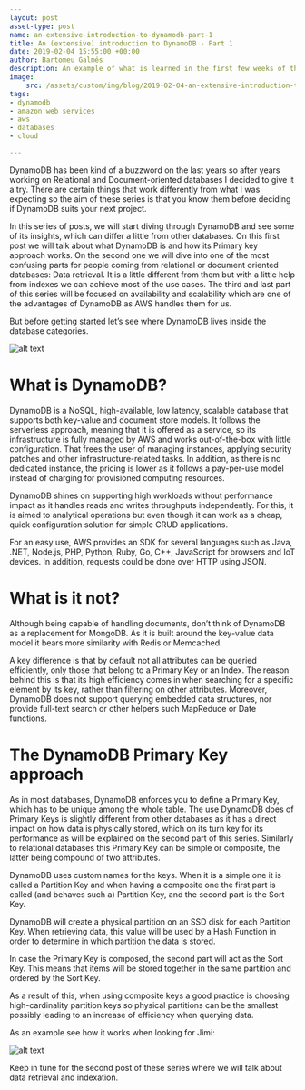 ```yaml
---
layout: post
asset-type: post
name: an-extensive-introduction-to-dynamodb-part-1
title: An (extensive) introduction to DynamoDB - Part 1
date: 2019-02-04 15:55:00 +00:00
author: Bartomeu Galmés
description: An example of what is learned in the first few weeks of the apprenticeship with the Mars Rover kata.
image: 
    src: /assets/custom/img/blog/2019-02-04-an-extensive-introduction-to-dynamodb-part-1/00-cloud.jpg
tags: 
- dynamodb
- amazon web services
- aws
- databases
- cloud

---
```


DynamoDB has been kind of a buzzword on the last years so after years working on Relational and Document-oriented databases I decided to give it a try. There are certain things that work differently from what I was expecting so the aim of these series is that you know them before deciding if DynamoDB suits your next project.

In this series of posts, we will start diving through DynamoDB and see some of its insights, which can differ a little from other databases. On this first post we will talk about what DynamoDB is and how its Primary key approach works. On the second one we will dive into one of the most confusing parts for people coming from relational or document oriented databases: Data retrieval. It is a little different from them but with a little help from indexes we can achieve most of the use cases. The third and last part of this series will be focused on availability and scalability which are one of the advantages of DynamoDB as AWS handles them for us.

But before getting started let’s see where DynamoDB lives inside the database categories.

![alt text]({{site.baseurl}}/assets/custom/img/blog/2019-02-04-an-extensive-introduction-to-dynamodb-part-1/01-dynamodb-db-tree.jpg "DynamoDB inside the DB family")

# What is DynamoDB?

DynamoDB is a NoSQL, high-available, low latency, scalable database that supports both key-value and document store models. It follows the serverless approach, meaning that it is offered as a service, so its infrastructure is fully managed by AWS and works out-of-the-box with little configuration. That frees the user of managing instances, applying security patches and other infrastructure-related tasks. In addition, as there is no dedicated instance, the pricing is lower as it follows a pay-per-use model instead of charging for provisioned computing resources.

DynamoDB shines on supporting high workloads without performance impact as it handles reads and writes throughputs independently. For this, it is aimed to analytical operations but even though it can work as a cheap, quick configuration solution for simple CRUD applications.

For an easy use, AWS provides an SDK for several languages such as Java, .NET, Node.js, PHP, Python, Ruby, Go, C++, JavaScript for browsers and IoT devices. In addition, requests could be done over HTTP using JSON.

# What is it not?

Although being capable of handling documents, don’t think of DynamoDB as a replacement for MongoDB. As it is built around the key-value data model it bears more similarity with Redis or Memcached. 

A key difference is that by default not all attributes can be queried efficiently, only those that belong to a Primary Key or an Index.  The reason behind this is that its high efficiency comes in when searching for a specific element by its key, rather than filtering on other attributes. Moreover, DynamoDB does not support querying embedded data structures, nor provide full-text search or other helpers such MapReduce or Date functions.

# The DynamoDB Primary Key approach
 
As in most databases, DynamoDB enforces you to define a Primary Key, which has to be unique among the whole table. The use DynamoDB does of Primary Keys is slightly different from other databases as it has a direct impact on how data is physically stored, which on its turn key for its performance as will be explained on the second part of this series.  Similarly to relational databases this Primary Key can be simple or composite, the latter being compound of two attributes.

DynamoDB uses custom names for the keys.  When it is a simple one it is called a Partition Key and when having a composite one the first part is called (and behaves such a) Partition Key, and the second part is the Sort Key.

DynamoDB will create a physical partition on an SSD disk for each Partition Key. When retrieving data, this value will be used by a Hash Function in order to determine in which partition the data is stored.  


In case the Primary Key is composed, the second part will act as the Sort Key. This means that items will be stored together in the same partition and ordered by the Sort Key.

As a result of this, when using composite keys a good practice is choosing high-cardinality partition keys so physical partitions can be the smallest possibly leading to an increase of efficiency when querying data.

As an example see how it works when looking for Jimi:

![alt text]({{site.baseurl}}/assets/custom/img/blog/2019-02-04-an-extensive-introduction-to-dynamodb-part-1/02-finding-jimi.jpg "Findin Jimi")
        
Keep in tune for the second post of these series where we will talk about data retrieval and indexation.